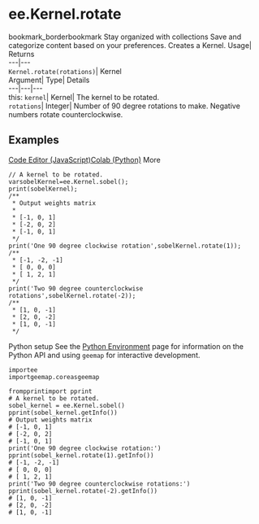  
#  ee.Kernel.rotate 
bookmark_borderbookmark Stay organized with collections  Save and categorize content based on your preferences. 
Creates a Kernel. 
Usage| Returns  
---|---  
`Kernel.rotate(rotations)`| Kernel  
Argument| Type| Details  
---|---|---  
this: `kernel`| Kernel| The kernel to be rotated.  
`rotations`| Integer| Number of 90 degree rotations to make. Negative numbers rotate counterclockwise.  
## Examples
[Code Editor (JavaScript)](https://developers.google.com/earth-engine/apidocs/ee-kernel-rotate#code-editor-javascript-sample)[Colab (Python)](https://developers.google.com/earth-engine/apidocs/ee-kernel-rotate#colab-python-sample) More
```
// A kernel to be rotated.
varsobelKernel=ee.Kernel.sobel();
print(sobelKernel);
/**
 * Output weights matrix
 *
 * [-1, 0, 1]
 * [-2, 0, 2]
 * [-1, 0, 1]
 */
print('One 90 degree clockwise rotation',sobelKernel.rotate(1));
/**
 * [-1, -2, -1]
 * [ 0, 0, 0]
 * [ 1, 2, 1]
 */
print('Two 90 degree counterclockwise rotations',sobelKernel.rotate(-2));
/**
 * [1, 0, -1]
 * [2, 0, -2]
 * [1, 0, -1]
 */
```
Python setup
See the [ Python Environment](https://developers.google.com/earth-engine/guides/python_install) page for information on the Python API and using `geemap` for interactive development.
```
importee
importgeemap.coreasgeemap
```
```
frompprintimport pprint
# A kernel to be rotated.
sobel_kernel = ee.Kernel.sobel()
pprint(sobel_kernel.getInfo())
# Output weights matrix
# [-1, 0, 1]
# [-2, 0, 2]
# [-1, 0, 1]
print('One 90 degree clockwise rotation:')
pprint(sobel_kernel.rotate(1).getInfo())
# [-1, -2, -1]
# [ 0, 0, 0]
# [ 1, 2, 1]
print('Two 90 degree counterclockwise rotations:')
pprint(sobel_kernel.rotate(-2).getInfo())
# [1, 0, -1]
# [2, 0, -2]
# [1, 0, -1]
```


